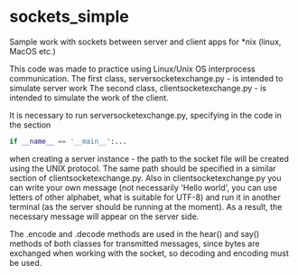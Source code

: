 # sockets_simple
Sample work with sockets between server and client apps for *nix (linux, MacOS etc.)

This code was made to practice using Linux/Unix OS interprocess communication.
The first class, serversocketexchange.py - is intended to simulate server work
The second class, clientsocketexchange.py - is intended to simulate the work of the client.

It is necessary to run serversocketexchange.py, specifying in the code in the section 
```py
if __name__ == '__main__':...
```
when creating a server instance - the path to the socket file will be created using the UNIX protocol. The same path should be specified in a similar section of clientsocketexchange.py. Also in clientsocketexchange.py you can write your own message (not necessarily 'Hello world', you can use letters of other alphabet, what is suitable for UTF-8) and run it in another terminal (as the server should be running at the moment).
As a result, the necessary message will appear on the server side.

The .encode and .decode methods are used in the hear() and say() methods of both classes for transmitted messages, since bytes are exchanged when working with the socket, so decoding and encoding must be used.
